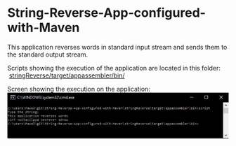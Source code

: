 # String-Reverse-App-configured-with-Maven

This application reverses words in standard input stream and sends them to the standard output stream.

Scripts showing the execution of the application are located in this folder:
  [stringReverse/target/appassembler/bin/]( https://github.com/Olchawa/String-Reverse-App-configured-with-Maven/blob/master/stringReverse/target/appassembler/bin/)
  
  Screen showing the execution on the application:
 ![all text](https://github.com/Olchawa/String-Reverse-App-configured-with-Maven/blob/master/stringReverse/scriptExec.JPG)
